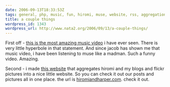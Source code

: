 ```yaml
---
date: 2006-09-13T18:33:53Z
tags: general, php, music, fun, hiromi, muse, website, rss, aggregation
title: a couple things
wordpress_id: 1343
wordpress_url: http://www.nata2.org/2006/09/13/a-couple-things/
---
```


First off - <a href="http://youtube.com/watch?v=jV1bRfLHA3A">this is the most amazing music video</a> i have ever seen. There is very little hyperbole in that statement. And since jacob has shown me that music video, i have been listening to muse like a madman. Such a funny video. Amazing.

Second - i made <a href="http://www.hiromiandharper.com">this website</a> that aggregates hiromi and my blogs and flickr pictures into a nice little website. So you can check it out our posts and pictures all in one place. the url is <a href="http://www.hiromiandharper.com">hiromiandharper.com</a>. check it out.
